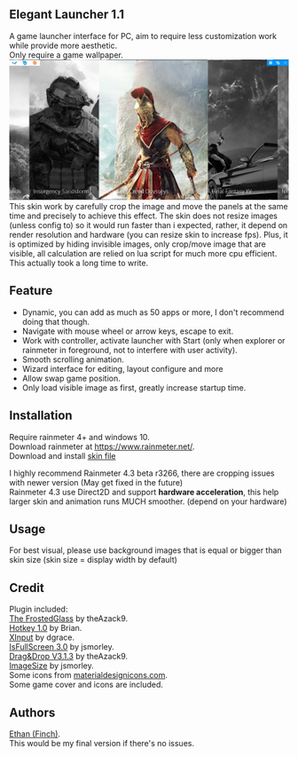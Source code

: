 ## Elegant Launcher 1.1
A game launcher interface for PC, aim to require less customization work while provide more aesthetic.  
Only require a game wallpaper.  
![alt text](https://github.com/callmeEthan/ElegantLauncher/raw/master/preview.png)  
This skin work by carefully crop the image and move the panels at the same time and precisely to achieve this effect. The skin does not resize images (unless config to) so it would run faster than i expected, rather, it depend on render resolution and hardware (you can resize skin to increase fps). Plus, it is optimized by hiding invisible images, only crop/move image that are visible, all calculation are relied on lua script for much more cpu efficient.  
This actually took a long time to write.  

## Feature
* Dynamic, you can add as much as 50 apps or more, I don't recommend doing that though.  
* Navigate with mouse wheel or arrow keys, escape to exit.  
* Work with controller, activate launcher with Start (only when explorer or rainmeter in foreground, not to interfere with user activity).  
* Smooth scrolling animation.  
* Wizard interface for editing, layout configure and more  
* Allow swap game position.  
* Only load visible image as first, greatly increase startup time.  

## Installation
Require rainmeter 4+ and windows 10.  
Download rainmeter at https://www.rainmeter.net/.  
Download and install [skin file](https://github.com/callmeEthan/ElegantLauncher/raw/master/elegant_launcher_v1_1_for_rainmeter.rmskin)  
  
I highly recommend Rainmeter 4.3 beta r3266, there are cropping issues with newer version (May get fixed in the future)  
Rainmeter 4.3 use Direct2D and support **hardware acceleration**, this help larger skin and animation runs MUCH smoother. (depend on your hardware)  


## Usage
For best visual, please use background images that is equal or bigger than skin size (skin size = display width by default)  

## Credit
Plugin included:  
[The FrostedGlass](https://forum.rainmeter.net/viewtopic.php?t=23106) by theAzack9.  
[Hotkey 1.0](https://forum.rainmeter.net/viewtopic.php?t=18849) by Brian.  
[XInput](https://forum.rainmeter.net/viewtopic.php?t=20108) by dgrace.  
[IsFullScreen 3.0](https://forum.rainmeter.net/viewtopic.php?t=28305) by jsmorley.  
[Drag&Drop V3.1.3](https://forum.rainmeter.net/viewtopic.php?t=23107) by theAzack9.  
[ImageSize](https://forum.rainmeter.net/viewtopic.php?t=18822) by jsmorley.  
Some icons from [materialdesignicons.com](materialdesignicons.com).  
Some game cover and icons are included.  

## Authors
[Ethan (Finch)](https://github.com/callmeEthan).  
This would be my final version if there's no issues.  
